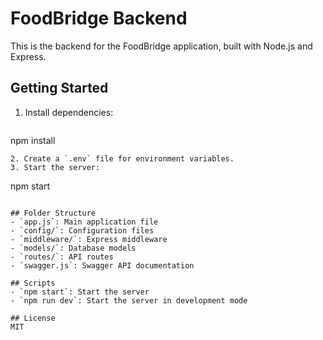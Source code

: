 # FoodBridge Backend

This is the backend for the FoodBridge application, built with Node.js and Express.

## Getting Started

1. Install dependencies:
   ```
npm install
   ```
2. Create a `.env` file for environment variables.
3. Start the server:
   ```
npm start
   ```

## Folder Structure
- `app.js`: Main application file
- `config/`: Configuration files
- `middleware/`: Express middleware
- `models/`: Database models
- `routes/`: API routes
- `swagger.js`: Swagger API documentation

## Scripts
- `npm start`: Start the server
- `npm run dev`: Start the server in development mode

## License
MIT
